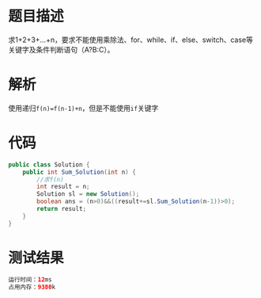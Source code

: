 # 题目描述
求1+2+3+...+n，要求不能使用乘除法、for、while、if、else、switch、case等关键字及条件判断语句（A?B:C）。
# 解析
使用递归`f(n)=f(n-1)+n`，但是不能使用`if`关键字
# 代码
```java
public class Solution {
    public int Sum_Solution(int n) {
        //求f(n)
        int result = n;
        Solution sl = new Solution();
        boolean ans = (n>0)&&((result+=sl.Sum_Solution(n-1))>0);
        return result;
    }
}
```
# 测试结果
```java
运行时间：12ms
占用内存：9380k
```
